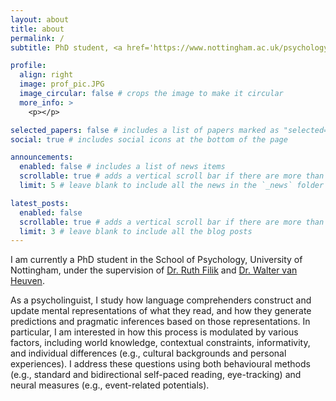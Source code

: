 ```yaml
---
layout: about
title: about
permalink: /
subtitle: PhD student, <a href='https://www.nottingham.ac.uk/psychology/welcome-to-psychology.aspx'>School of Psychology, University of Nottingham</a>.

profile:
  align: right
  image: prof_pic.JPG
  image_circular: false # crops the image to make it circular
  more_info: >
    <p></p>

selected_papers: false # includes a list of papers marked as "selected={true}"
social: true # includes social icons at the bottom of the page

announcements:
  enabled: false # includes a list of news items
  scrollable: true # adds a vertical scroll bar if there are more than 3 news items
  limit: 5 # leave blank to include all the news in the `_news` folder

latest_posts:
  enabled: false
  scrollable: true # adds a vertical scroll bar if there are more than 3 new posts items
  limit: 3 # leave blank to include all the blog posts
---
```


I am currently a PhD student in the School of Psychology, University of Nottingham, under the supervision of [Dr. Ruth Filik](https://psychology.nottingham.ac.uk/staff/Ruth.Filik) and [Dr. Walter van Heuven](https://waltervanheuven.net/).

As a psycholinguist, I study how language comprehenders construct and update mental representations of what they read, and how they generate predictions and pragmatic inferences based on those representations. In particular, I am interested in how this process is modulated by various factors, including world knowledge, contextual constraints, informativity, and individual differences (e.g., cultural backgrounds and personal experiences). I address these questions using both behavioural methods (e.g., standard and bidirectional self-paced reading, eye-tracking) and neural measures (e.g., event-related potentials).
